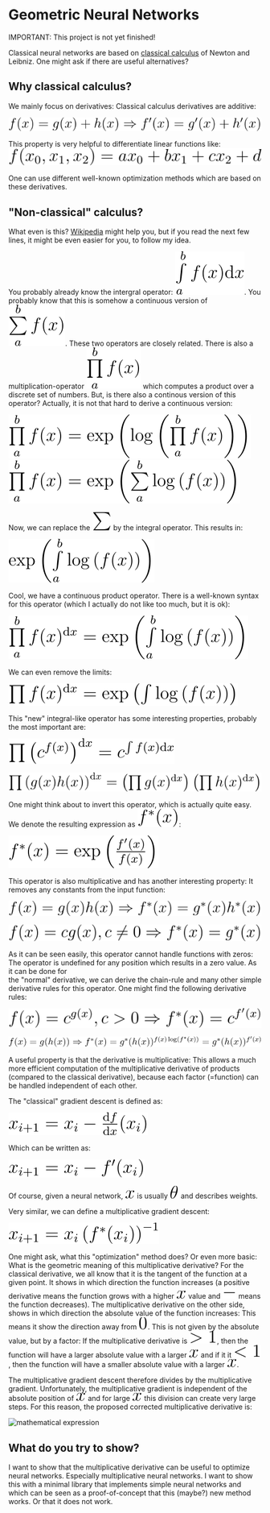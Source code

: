 
# Geometric Neural Networks  

IMPORTANT: This project is not yet finished!

  
Classical neural networks are based on [classical calculus](https://en.wikipedia.org/wiki/Calculus) of Newton and Leibniz. One might ask if there are useful alternatives?  
  
## Why classical calculus?  
  
We mainly focus on derivatives: Classical calculus derivatives are additive:  
  
![mathematical expression](doc/img/6675f4c05945b4216da30a575c928b06.svg)  
  
This property is very helpful to differentiate linear functions like:  
![mathematical expression](doc/img/b348b4a6e76f3ced06eae2ec8c4c3496.svg)  
  
One can use different well-known optimization methods which are based on these derivatives.  
  
## "Non-classical" calculus?  
  
What even is this? [Wikipedia](https://en.wikipedia.org/wiki/List_of_derivatives_and_integrals_in_alternative_calculi) might help you, but if you read the next few lines, it might be even easier for you, to follow my idea.  
  
You probably already know the intergral operator: ![mathematical expression](doc/img/277fc11f85f539e0faaa5ec22a5e9489.svg). You probably know that this is somehow a continuous version of ![mathematical expression](doc/img/8c14b498ee4985136badc3dfa030932d.svg). These two operators are closely related. There is also a multiplication-operator ![mathematical expression](doc/img/0d76a5dcfaf65104c0fdd46679dfe235.svg) which computes a product over a discrete set of numbers. But, is there also a continous version of this operator? Actually, it is not that hard to derive a continuous version:  
  
![mathematical expression](doc/img/2de26b85a1cf69d4f79e3d5d3be909fe.svg)  
![mathematical expression](doc/img/5a0cf5cf56d5a1ba05a57d3e5e043e4b.svg)  
  
Now, we can replace the ![mathematical expression](doc/img/277207eeef2281959d3187e0bb79d2c1.svg) by the integral operator. This results in:  
  
![mathematical expression](doc/img/7da40b1144ddf92b4154e07dd664c10f.svg)  
  
Cool, we have a continuous product operator. There is a well-known syntax for this operator (which I actually do not like too much, but it is ok):  
  
![mathematical expression](doc/img/8873d9147a8547acefba4d7add80e0ad.svg)  
  
We can even remove the limits:  
  
![mathematical expression](doc/img/b76ad5c3e62414e73d0af733687bcbda.svg)  
  
This "new" integral-like operator has some interesting properties, probably the most important are:  
  
![mathematical expression](doc/img/425a193a73e548ef684dacf7b0939279.svg)  
  
![mathematical expression](doc/img/23a06af72f899f8612cb2774807ab776.svg)  
  
One might think about to invert this operator, which is actually quite easy. We denote the resulting expression as ![mathematical expression](doc/img/372b13f27289207d40f1fac233eb205a.svg):  
  
![mathematical expression](doc/img/e967e4493d54d1e95c0168f54099bec4.svg)  
  
This operator is also multiplicative and has another interesting property: It removes any constants from the input function:
  
![mathematical expression](doc/img/01381ac9312352f2700cd1467d14cd6b.svg)  
  
![mathematical expression](doc/img/2760bc166732e71b4716c97e0ce25447.svg)  
  
As it can be seen easily, this operator cannot handle functions with zeros: The operator is undefined for any position which results in a zero value. As it can be done for  
the "normal" derivative, we can derive the chain-rule and many other simple derivative rules for this operator. One might find the following derivative rules:  
  
![mathematical expression](doc/img/388d62ce0d545ac16062a523a8ae2643.svg)  
  
![mathematical expression](doc/img/d5fac6296d05c4ba98c40ab8f9be1a9c.svg)

A useful property is that the derivative is multiplicative: This allows a much more efficient computation of the multiplicative derivative of products (compared to the classical derivative), because each factor (=function) can be handled independent of each other.

<!--Using backpropagation, this results in a quite nice algorithm. Even better, by knowing the following rule, this new knowledge can also be used to compute classical gradients more efficient for products:

![mathematical expression](doc/img/163504d7efbe99a21795bd585853335b.svg)
![mathematical expression](doc/img/866eb7ed1611a3659362abfc95689348.svg)
![mathematical expression](doc/img/e967e4493d54d1e95c0168f54099bec4.svg)

How can this improve the computation of the classical gradient? This is actually a very nice trick. Given the following functions:

![mathematical expression](doc/img/72a8b9da2a400bef8befae62f5a28bbf.svg)

![mathematical expression](doc/img/30de9c3a43927c207a23970a707ffcfd.svg)

![mathematical expression](doc/img/1cee9c54587393af4b8668ba566a26e8.svg)

How can we compute the gradient of the function ![mathematical expression](doc/img/6e6638d593d032139132402aec60e526.svg) at a fixed position, given we evaluate the function at this position (forward pass in a neural network)? Of course, we can use the classical chain rule:
-->

The "classical" gradient descent is defined as:

![mathematical expression](doc/img/bfacbc7bb4b1f2284574285d58fc1bff.svg)

Which can be written as:

![mathematical expression](doc/img/ebe7f01c81de5946dfe7a263be0fbdeb.svg)

Of course, given a neural network, ![mathematical expression](doc/img/c310b14542d868fdb5f9652a389cf000.svg) is usually ![mathematical expression](doc/img/2ec6968afb38f142a5252dd886a0a27a.svg) and describes weights.

Very similar, we can define a multiplicative gradient descent:

![mathematical expression](doc/img/242da9d3097369b580a5b042ecde14a4.svg)

One might ask, what this "optimization" method does? Or even more basic: What is the geometric meaning of this multiplicative derivative? For the classical derivative,
we all know that it is the tangent of the function at a given point. It shows in which direction the function increases (a positive derivative means the function grows
with a higher ![mathematical expression](doc/img/c310b14542d868fdb5f9652a389cf000.svg) value and ![mathematical expression](doc/img/3d8e1f922d8c67053e34fe9b3de59ada.svg) means the function decreases). The multiplicative derivative on the other side, shows in which direction the absolute value of the function
increases: This means it show the direction away from ![mathematical expression](doc/img/7770202207bf90dfebebe54e52bf326a.svg). This is not given by the absolute value, but by a factor: If the multiplicative derivative is ![mathematical expression](doc/img/782bcbc35b39fd0e8164a3789751b96b.svg), then the function
will have a larger absolute value with a larger ![mathematical expression](doc/img/c310b14542d868fdb5f9652a389cf000.svg) and if it it ![mathematical expression](doc/img/e9496f293beae580549cda815aac75d3.svg), then the function will have a smaller absolute value with a larger ![mathematical expression](doc/img/c310b14542d868fdb5f9652a389cf000.svg).

The multiplicative gradient descent therefore divides by the multiplicative gradient. Unfortunately, the multiplicative gradient is independent of the absolute position of ![mathematical expression](doc/img/c310b14542d868fdb5f9652a389cf000.svg)
and for large ![mathematical expression](doc/img/c310b14542d868fdb5f9652a389cf000.svg) this division can create very large steps. For this reason, the proposed corrected multiplicative derivative is:

![mathematical expression](doc/img/79b57ecb7e2c43db66e5591ee4d45dad.svg)

## What do you try to show?

I want to show that the multiplicative derivative can be useful to optimize neural networks. Especially multiplicative neural networks. I want to show this with a minimal library
that implements simple neural networks and which can be seen as a proof-of-concept that this (maybe?) new method works. Or that it does not work.

